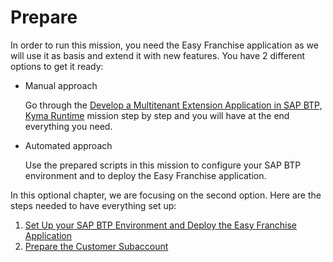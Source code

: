 # Prepare

In order to run this mission, you need the Easy Franchise application as we will use it as basis and extend it with new features.
You have 2 different options to get it ready:

* Manual approach

  Go through the [Develop a Multitenant Extension Application in SAP BTP, Kyma Runtime](https://discovery-center.cloud.sap/missiondetail/3683/3726/) mission step by step and you will have at the end everything you need.

* Automated approach

  Use the prepared scripts in this mission to configure your SAP BTP environment and to deploy the Easy Franchise application. 

In this optional chapter, we are focusing on the second option. Here are the steps needed to have everything set up:
1. [Set Up your SAP BTP Environment and Deploy the Easy Franchise Application](./btp-environment-and-app-deployment/README.md)
1. [Prepare the Customer Subaccount](./prepare-customer-subaccount/README.md)

